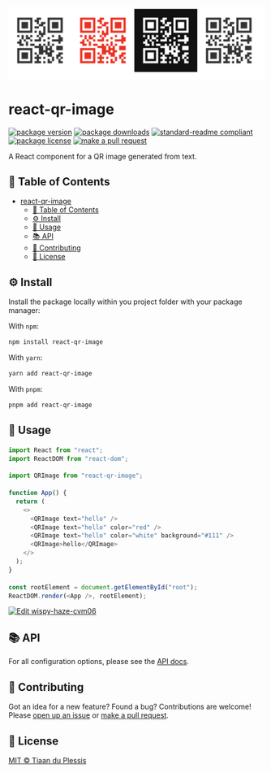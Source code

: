 <div align="center">
  <img src="./header.png" alt="Preview of QR codes generated">
</div>

# react-qr-image

[![package version](https://img.shields.io/npm/v/react-qr-image.svg?style=flat-square)](https://npmjs.org/package/react-qr-image)
[![package downloads](https://img.shields.io/npm/dm/react-qr-image.svg?style=flat-square)](https://npmjs.org/package/react-qr-image)
[![standard-readme compliant](https://img.shields.io/badge/readme%20style-standard-brightgreen.svg?style=flat-square)](https://github.com/RichardLitt/standard-readme)
[![package license](https://img.shields.io/npm/l/react-qr-image.svg?style=flat-square)](https://npmjs.org/package/react-qr-image)
[![make a pull request](https://img.shields.io/badge/PRs-welcome-brightgreen.svg?style=flat-square)](http://makeapullrequest.com)

A React component for a QR image generated from text.

## 📖 Table of Contents

- [react-qr-image](#react-qr-image)
  - [📖 Table of Contents](#-table-of-contents)
  - [⚙️ Install](#️-install)
  - [📖 Usage](#-usage)
  - [📚 API](#-api)
  - [💬 Contributing](#-contributing)
  - [🪪 License](#-license)

## ⚙️ Install

Install the package locally within you project folder with your package manager:

With `npm`:

```sh
npm install react-qr-image
```

With `yarn`:

```sh
yarn add react-qr-image
```

With `pnpm`:

```sh
pnpm add react-qr-image
```

## 📖 Usage

```js
import React from "react";
import ReactDOM from "react-dom";

import QRImage from "react-qr-image";

function App() {
  return (
    <>
      <QRImage text="hello" />
      <QRImage text="hello" color="red" />
      <QRImage text="hello" color="white" background="#111" />
      <QRImage>hello</QRImage>
    </>
  );
}

const rootElement = document.getElementById("root");
ReactDOM.render(<App />, rootElement);
```

[![Edit wispy-haze-cvm06](https://codesandbox.io/static/img/play-codesandbox.svg)](https://codesandbox.io/s/wispy-haze-cvm06?fontsize=14)

## 📚 API

For all configuration options, please see the [API docs](https://paka.dev/npm/react-qr-image).

## 💬 Contributing

Got an idea for a new feature? Found a bug? Contributions are welcome! Please [open up an issue](https://github.com/tiaanduplessis/react-qr-image/issues) or [make a pull request](https://makeapullrequest.com/).

## 🪪 License

[MIT © Tiaan du Plessis](./LICENSE)
